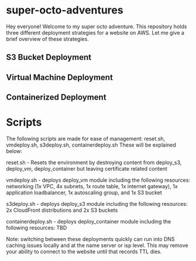 # super-octo-adventures
Hey everyone! Welcome to my super octo adventure. This repository holds three different deployment strategies for a website on AWS. Let me give a brief overview of these strategies.

## S3 Bucket Deployment

## Virtual Machine Deployment

## Containerized Deployment

# Scripts
The following scripts are made for ease of management: reset.sh, vmdeploy.sh, s3deploy.sh, containerdeploy.sh
These will be explained below:

reset.sh - Resets the environment by destroying content from deploy_s3, deploy_vm, deploy_container but leaving 
certificate related content

vmdeploy.sh - deploys deploy_vm module including the following resources: networking (1x VPC, 4x subnets, 
1x route table, 1x internet gateway), 1x application loadbalancer, 1x autoscaling group, and 1x S3 bucket

s3deploy.sh - deploys deploy_s3 module including the following resources: 2x CloudFront distributions and 2x S3 buckets

containerdeploy.sh - deploys deploy_container module including the following resources: TBD

Note: switching between these deployments quickly can run into DNS caching issues locally and at the name server or isp level. This may remove your ability to connect to the website until that records TTL dies.